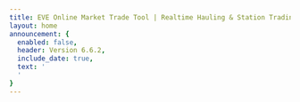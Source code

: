 ```yaml
---
title: EVE Online Market Trade Tool | Realtime Hauling & Station Trading
layout: home
announcement: {
  enabled: false,
  header: Version 6.6.2,
  include_date: true,
  text: '
  '
}
---
```

